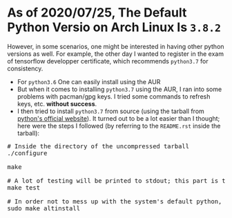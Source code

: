 # As of 2020/07/25, The Default Python Versio on Arch Linux Is <code>3.8.2</code>
However, in some scenarios, one might be interested in having other python versions as well. For example, the other day I wanted to register in the exam of tensorflow developper certificate, which recommends <code>python3.7</code> for consistency.


- For <code>python3.6</code> One can easily install using the AUR
- But when it comes to installing  <code>python3.7</code>  using the AUR, I ran into some problems with pacman/gpg keys. I tried some commands to refresh keys, etc. <b>without success</b>.
- I then tried to install <code>python3.7</code> from source (using the tarball from [python's official website](https://www.python.org/downloads/source/)). It turned out to be a lot easier than I thought; here were the steps I followed (by referring to the <code>README.rst</code> inside the tarball):
<pre># Inside the directory of the uncompressed tarball
./configure<br/>
make<br/>
# A lot of testing will be printed to stdout; this part is the most time-consuming, more than all of `./configure`, `make` and `sudo make altinstall`, the last being amazingly fast.
make test<br/>
# In order not to mess up with the system's default python, which is python3.8, DO NOT `sudo make install`; instead, DO `sudo make altinstall` like suggested in README.rst
sudo make altinstall
</pre>


